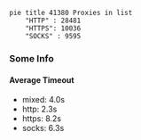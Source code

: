 
```mermaid
pie title 41380 Proxies in list
    "HTTP" : 28481
    "HTTPS": 10036
    "SOCKS" : 9595
```

### Some Info
#### Average Timeout

- mixed: 4.0s
- http: 2.3s
- https: 8.2s
- socks: 6.3s